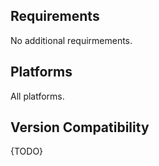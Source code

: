 Requirements
------------

No additional requirmements.

Platforms
---------

All platforms.

Version Compatibility
---------------------

{TODO}
